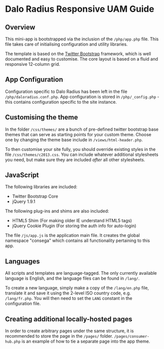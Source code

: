 Dalo Radius Responsive UAM Guide
=========================================

Overview
--------------------

This mini-app is bootstrapped via the inclusion of the `/php/app.php` file. This file takes care of initialising configuration and utility libraries.

The template is based on the [Twitter Bootstrap](http://twitter.github.com/bootstrap/) framework, which is well documented and easy to customise. The core layout is based on a fluid and responsive 12-column grid.

App Configuration
--------------------

Configuration specific to Dalo Radius has been left in the file `/php/daloradius.conf.php`. App configuration is stored in `/php/_config.php` - this contains configuration specific to the site instance.

Customising the theme
--------------------

In the folder `/css/themes/` are a bunch of pre-defined twitter bootstrap base themes that can serve as starting points for your custom theme.  Choose one by changing the theme base include in `/views/html-header.php`.

To then customise your site fully, you should override existing styles in the file `/css/themes/c2013.css`. You can include whatever additional stylesheets you need, but make sure they are included *after* all other stylesheets.

JavaScript
--------------------

The following libraries are included:

* Twitter Bootstrap Core
* jQuery 1.9.1

The following plug-ins and shims are also included:

* HTML5 Shim (For making older IE understand HTML5 tags)
* jQuery Cookie Plugin (For storing the auth info for auto-login)

The file `/js/app.js` is the application main file. It creates the global namespace "consega" which contains all functionality pertaining to this app.

Languages
-------------------

All scripts and templates are language-tagged. The only currently available language is English, and the language files can be found in `/lang/`.

To create a new language, simply make a copy of the `/lang/en.php` file, translate it and save it using the 2-level ISO country code, e.g. `/lang/fr.php`. You will then need to set the `LANG` constant in the configuration file.

Creating additional locally-hosted pages
--------------------

In order to create arbitrary pages under the same structure, it is recommended to store the page in the `/pages/` folder. `/pages/consumer-hub.php` is an example of how to tie a separate page into the app theme.



